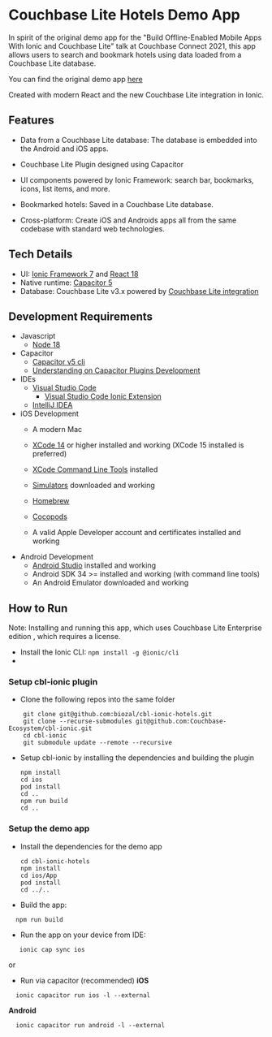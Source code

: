 # Couchbase Lite Hotels Demo App
In spirit of the original demo app for the "Build Offline-Enabled Mobile Apps With Ionic and Couchbase Lite" talk at Couchbase Connect 2021, this app allows users to search and bookmark hotels using data loaded from a Couchbase Lite database.

You can find the original demo app [here](https://github.com/ionic-team/demo-couchbaselite-hotels)

Created with modern React and the new Couchbase Lite integration in Ionic. 

## Features

* Data from a Couchbase Lite database: The database is embedded into the Android and iOS apps.

* Couchbase Lite Plugin designed using Capacitor

* UI components powered by Ionic Framework: search bar, bookmarks, icons, list items, and more.

* Bookmarked hotels: Saved in a Couchbase Lite database.

* Cross-platform: Create iOS and Androids apps all from the same codebase with standard web technologies.

## Tech Details

- UI: [Ionic Framework 7](https://ionicframework.com) and [React 18](https://react.dev/)
- Native runtime: [Capacitor 5](https://capacitorjs.com)
- Database: Couchbase Lite v3.x powered by [Couchbase Lite integration](https://cbl-ionic.dev/)

## Development Requirements
- Javascript
    - [Node 18](https://formulae.brew.sh/formula/node@18)
- Capacitor
    - [Capacitor v5 cli](https://capacitorjs.com/docs/getting-started)
    - [Understanding on Capacitor Plugins Development](https://capacitorjs.com/docs/plugins/creating-plugins)
- IDEs
    - [Visual Studio Code](https://code.visualstudio.com/download)
        - [Visual Studio Code Ionic Extension](https://capacitorjs.com/docs/vscode/getting-started)
    - [IntelliJ IDEA](https://www.jetbrains.com/idea/download/)
- iOS Development
    - A modern Mac 
    - [XCode 14](https://developer.apple.com/xcode/) or higher installed and working (XCode 15 installed is preferred)
    - [XCode Command Line Tools](https://developer.apple.com/download/more/) installed 
    - [Simulators](https://developer.apple.com/documentation/safari-developer-tools/installing-xcode-and-simulators) downloaded and working
    - [Homebrew](https://brew.sh/) 
    - [Cocopods](https://formulae.brew.sh/formula/cocoapods)
   
    - A valid Apple Developer account and certificates installed and working
- Android Development
    - [Android Studio](https://developer.android.com/studio?gad_source=1&gclid=CjwKCAjwzN-vBhAkEiwAYiO7oALYfxbMYW_zkuYoacS9TX16aItdvLYe6GB7_j1QwvXBjFDRkawfUBoComcQAvD_BwE&gclsrc=aw.ds) installed and working
    - Android SDK 34 >= installed and working (with command line tools)
    - An Android Emulator downloaded and working 

## How to Run

Note: Installing and running this app, which uses Couchbase Lite Enterprise edition , which requires a license. 

- Install the Ionic CLI: `npm install -g @ionic/cli`
- 
### Setup cbl-ionic plugin

- Clone the following repos into the same folder

```shell
    git clone git@github.com:biozal/cbl-ionic-hotels.git 
    git clone --recurse-submodules git@github.com:Couchbase-Ecosystem/cbl-ionic.git
    cd cbl-ionic
    git submodule update --remote --recursive
```


- Setup cbl-ionic by installing the dependencies and building the plugin
    ```shell
    npm install
    cd ios
    pod install
    cd ..
    npm run build
    cd ..
    ```

### Setup the demo app

- Install the dependencies for the demo app
    ```shell
    cd cbl-ionic-hotels
    npm install
    cd ios/App
    pod install
    cd ../..
    ```

- Build the app:
```shell 
  npm run build
 ```
- Run the app on your device from IDE:
 ```shell
    ionic cap sync ios
 ```
or
- Run via capacitor (recommended)
  **iOS**
 ```shell
   ionic capacitor run ios -l --external 
 ```
**Android**
 ```shell
   ionic capacitor run android -l --external
 ```